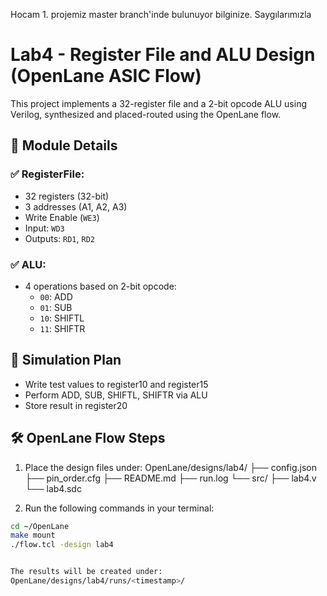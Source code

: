 Hocam 1. projemiz master branch'inde bulunuyor bilginize. Saygılarımızla
# Lab4 - Register File and ALU Design (OpenLane ASIC Flow)

This project implements a 32-register file and a 2-bit opcode ALU using Verilog, synthesized and placed-routed using the OpenLane flow.

## 🔧 Module Details

### ✅ RegisterFile:
- 32 registers (32-bit)
- 3 addresses (A1, A2, A3)
- Write Enable (`WE3`)
- Input: `WD3`
- Outputs: `RD1`, `RD2`

### ✅ ALU:
- 4 operations based on 2-bit opcode:
  - `00`: ADD
  - `01`: SUB
  - `10`: SHIFTL
  - `11`: SHIFTR

## 🧪 Simulation Plan
- Write test values to register10 and register15
- Perform ADD, SUB, SHIFTL, SHIFTR via ALU
- Store result in register20

## 🛠️ OpenLane Flow Steps

1. Place the design files under:
OpenLane/designs/lab4/
├── config.json
├── pin_order.cfg
├── README.md
├── run.log
└── src/
├── lab4.v
└── lab4.sdc

2. Run the following commands in your terminal:

```bash
cd ~/OpenLane
make mount
./flow.tcl -design lab4


The results will be created under:
OpenLane/designs/lab4/runs/<timestamp>/
